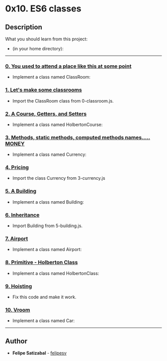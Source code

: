 # 0x10. ES6 classes

## Description
What you should learn from this project:
* (in your home directory): 

---

### [0. You used to attend a place like this at some point](./0-classroom.js)
* Implement a class named ClassRoom:


### [1. Let's make some classrooms](./1-make_classrooms.js)
* Import the ClassRoom class from 0-classroom.js. 


### [2. A Course, Getters, and Setters](./2-hbtn_course.js)
* Implement a class named HolbertonCourse:


### [3. Methods, static methods, computed methods names..... MONEY](./3-currency.js)
* Implement a class named Currency:


### [4. Pricing](./4-pricing.js)
* Import the class Currency from 3-currency.js


### [5. A Building](./5-building.js)
* Implement a class named Building:


### [6. Inheritance](./6-sky_high.js)
* Import Building from 5-building.js.


### [7. Airport](./7-airport.js)
* Implement a class named Airport:


### [8. Primitive - Holberton Class](./8-hbtn_class.js)
* Implement a class named HolbertonClass:


### [9. Hoisting](./9-hoisting.js)
* Fix this code and make it work.


### [10. Vroom](./10-car.js)
* Implement a class named Car:

---

## Author
* **Felipe Satizabal** - [felipesv](https://github.com/felipesv)